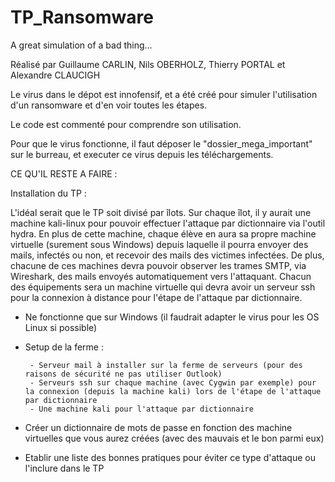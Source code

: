 # TP_Ransomware
A great simulation of a bad thing...

Réalisé par Guillaume CARLIN, Nils OBERHOLZ, Thierry PORTAL et Alexandre CLAUCIGH




Le virus dans le dépot est innofensif, et a été créé pour simuler l'utilisation d'un ransomware et d'en voir toutes les étapes.

Le code est commenté pour comprendre son utilisation.

Pour que le virus fonctionne, il faut déposer le "dossier_mega_important" sur le burreau, et executer ce virus depuis les téléchargements.


CE QU'IL RESTE A FAIRE :

Installation du TP :

L'idéal serait que le TP soit divisé par îlots. Sur chaque îlot, il y aurait une machine kali-linux pour pouvoir effectuer l'attaque par dictionnaire via l'outil hydra.
En plus de cette machine, chaque élève en aura sa propre machine virtuelle  (surement sous Windows) depuis laquelle il pourra envoyer des mails, infectés ou non, et recevoir des mails des victimes infectées. De plus, chacune de ces machines devra pouvoir observer les trames SMTP, via Wireshark, des mails envoyés automatiquement vers l'attaquant.
Chacun des équipements sera un machine virtuelle qui devra avoir un serveur ssh pour la connexion à distance pour l'étape de l'attaque par dictionnaire.


 - Ne fonctionne que sur Windows (il faudrait adapter le virus pour les OS Linux si possible)
 
 - Setup de la ferme :
 
        - Serveur mail à installer sur la ferme de serveurs (pour des raisons de sécurité ne pas utiliser Outlook)
        - Serveurs ssh sur chaque machine (avec Cygwin par exemple) pour la connexion (depuis la machine kali) lors de l'étape de l'attaque par dictionnaire 
        - Une machine kali pour l'attaque par dictionnaire
        
 - Créer un dictionnaire de mots de passe en fonction des machine virtuelles que vous aurez créées (avec des mauvais et le bon parmi eux)
 
 - Etablir une liste des bonnes pratiques pour éviter ce type d'attaque ou l'inclure dans le TP
        
